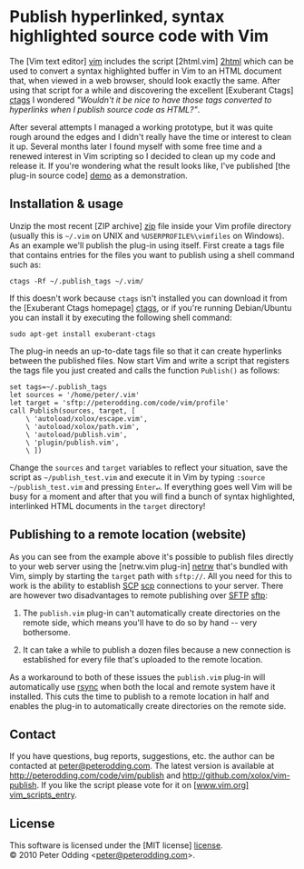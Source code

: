 # Publish hyperlinked, syntax highlighted source code with Vim

The [Vim text editor] [vim] includes the script [2html.vim] [2html] which can
be used to convert a syntax highlighted buffer in Vim to an HTML document that,
when viewed in a web browser, should look exactly the same. After using that
script for a while and discovering the excellent [Exuberant Ctags] [ctags] I
wondered *"Wouldn't it be nice to have those tags converted to hyperlinks when
I publish source code as HTML?"*.

After several attempts I managed a working prototype, but it was quite rough
around the edges and I didn't really have the time or interest to clean it up.
Several months later I found myself with some free time and a renewed interest
in Vim scripting so I decided to clean up my code and release it. If you're
wondering what the result looks like, I've published [the plug-in source code]
[demo] as a demonstration.

## Installation & usage

Unzip the most recent [ZIP archive] [zip] file inside your Vim profile
directory (usually this is `~/.vim` on UNIX and `%USERPROFILE%\vimfiles` on
Windows). As an example we'll publish the plug-in using itself. First create a
tags file that contains entries for the files you want to publish using a shell
command such as:

    ctags -Rf ~/.publish_tags ~/.vim/

If this doesn't work because `ctags` isn't installed you can download it from
the [Exuberant Ctags homepage] [ctags], or if you're running Debian/Ubuntu you
can install it by executing the following shell command:

    sudo apt-get install exuberant-ctags

The plug-in needs an up-to-date tags file so that it can create hyperlinks
between the published files. Now start Vim and write a script that registers
the tags file you just created and calls the function `Publish()` as follows:

    set tags=~/.publish_tags
    let sources = '/home/peter/.vim'
    let target = 'sftp://peterodding.com/code/vim/profile'
    call Publish(sources, target, [
        \ 'autoload/xolox/escape.vim',
        \ 'autoload/xolox/path.vim',
        \ 'autoload/publish.vim',
        \ 'plugin/publish.vim',
        \ ])

Change the `sources` and `target` variables to reflect your situation, save the
script as `~/publish_test.vim` and execute it in Vim by typing `:source
~/publish_test.vim` and pressing `Enter↵`. If everything goes well Vim will be
busy for a moment and after that you will find a bunch of syntax highlighted,
interlinked HTML documents in the `target` directory!

## Publishing to a remote location (website)

As you can see from the example above it's possible to publish files directly
to your web server using the [netrw.vim plug-in] [netrw] that's bundled with
Vim, simply by starting the `target` path with `sftp://`. All you need for this
to work is the ability to establish [SCP] [scp] connections to your server.
There are however two disadvantages to remote publishing over [SFTP] [sftp]:

1. The `publish.vim` plug-in can't automatically create directories on the
remote side, which means you'll have to do so by hand -- very bothersome.

2. It can take a while to publish a dozen files because a new connection is
established for every file that's uploaded to the remote location.

As a workaround to both of these issues the `publish.vim` plug-in will
automatically use [rsync][rsync] when both the local and remote system have it
installed. This cuts the time to publish to a remote location in half and
enables the plug-in to automatically create directories on the remote side.

## Contact

If you have questions, bug reports, suggestions, etc. the author can be
contacted at <peter@peterodding.com>. The latest version is available
at <http://peterodding.com/code/vim/publish> and <http://github.com/xolox/vim-publish>.
If you like the script please vote for it on [www.vim.org] [vim_scripts_entry].

## License

This software is licensed under the [MIT license] [license].<br>
© 2010 Peter Odding &lt;<peter@peterodding.com>&gt;.


[2html]: http://ftp.vim.org/vim/runtime/syntax/2html.vim
[ctags]: http://ctags.sourceforge.net/
[demo]: http://peterodding.com/code/vim/profile/plugin/publish.vim
[license]: http://en.wikipedia.org/wiki/MIT_License
[netrw]: http://www.vim.org/scripts/script.php?script_id=1075
[rsync]: http://en.wikipedia.org/wiki/rsync
[scp]: http://en.wikipedia.org/wiki/Secure_copy
[sftp]: http://en.wikipedia.org/wiki/SSH_file_transfer_protocol
[ssh]: http://en.wikipedia.org/wiki/Secure_Shell
[vim]: http://www.vim.org/
[vim_scripts_entry]: http://www.vim.org/scripts/script.php?script_id=2252
[zip]: http://peterodding.com/code/vim/downloads/publish
